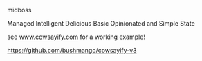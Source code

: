 midboss

Managed Intelligent Delicious Basic Opinionated and Simple State

see www.cowsayify.com for a working example!

https://github.com/bushmango/cowsayify-v3
